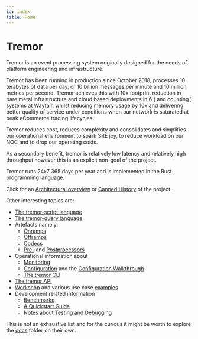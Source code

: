 ```yaml
---
id: index
title: Home
---
```


# Tremor

Tremor is an event processing system originally designed for the needs of platform engineering and infrastructure.

Tremor has been running in production since October 2018, processes 10 terabytes of data per day, or 10 billion messages per minute and 10 million metrics per second. Tremor achieves this with 10x footprint reduction in bare metal infrastructure and cloud based deployments in 6 ( and counting ) systems at Wayfair, whilst reducing memory usage by 10x and delivering better quality of service under conditions when our network is saturated at peak eCommerce trading lifecycles.

Tremor reduces cost, reduces complexity and consolidates and simplifies our operational environment to
spark SRE joy, to reduce workload on our NOC and to drop our operating costs.

As a secondary benefit, tremor is relatively low latency and relatively high throughput however this is
an explicit non-goal of the project.

Tremor runs 24x7 365 days per year and is implemented in the Rust programming language.

Click for an [Architectural overview](./overview.md) or [Canned History](./history.md) of the project.

Other interesting topics are:

* [The tremor-script language](tremor-script/index.md)
* [The tremor-query language](tremor-query/index.md)
* Artefacts namely:
    * [Onramps](Artefacts/onramps.md)
    * [Offramps](Artefacts/offramps.md)
    * [Codecs](Artefacts/codecs.md)
    * [Pre-](Artefacts/preprocessors.md) and [Postprocessors](Artefacts/postprocessors.md)
* Operational information about
    * [Monitoring](Operations/monitoring.md)
    * [Configuration](Operations/configuration.md) and the [Configuration Walkthrough](Operations/configuration-walkthrough.md)
    * [The tremor CLI](Operations/cli.md)
* [The tremor API](api.md)
* [Workshop](https://github.com/tremor-rs/tremor-www-docs/tree/main/docs/Workshop/) and various use case [examples](https://github.com/tremor-rs/tremor-www-docs/tree/main/docs/Workshop/examples)
* Development related information
    * [Benchmarks](Development/benchmarking.md)
    * [A Quickstart Guide](Development/quick-start.md)
    * Notes about [Testing](Development/testing.md) and [Debugging](Development/debugging.md)

This is not an exhaustive list and for the curious it might be worth to explore the [docs](https://github.com/tremor-rs/tremor-www-docs/tree/main/docs) folder on their own.
